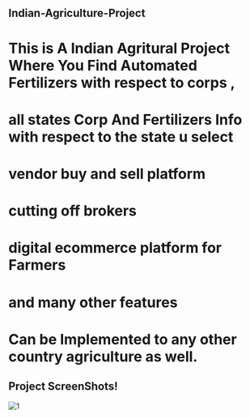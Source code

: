 ## Indian-Agriculture-Project
# This is A Indian Agritural Project Where You Find Automated Fertilizers with respect to corps , 
# all states Corp And Fertilizers Info with respect to the state u select
# vendor buy and sell platform 
# cutting off brokers
# digital ecommerce platform for Farmers
# and many other features

# Can be Implemented to any other country agriculture as well.

## Project ScreenShots!

![1](https://user-images.githubusercontent.com/60324608/85820782-a1740700-b794-11ea-8caf-cb3d5288bdf2.jpg)
